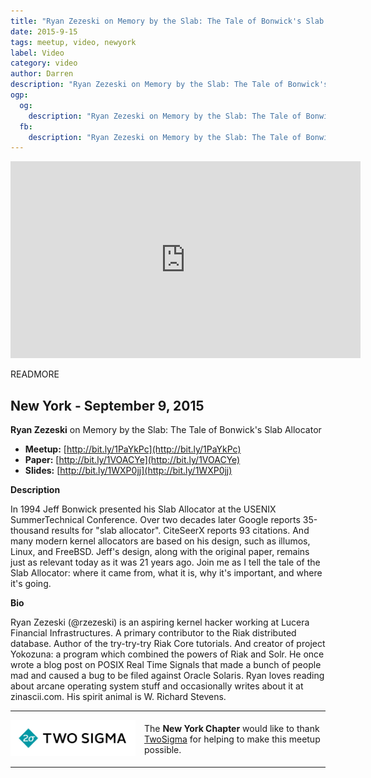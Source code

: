 ```yaml
---
title: "Ryan Zezeski on Memory by the Slab: The Tale of Bonwick's Slab Allocator"
date: 2015-9-15
tags: meetup, video, newyork
label: Video
category: video
author: Darren
description: "Ryan Zezeski on Memory by the Slab: The Tale of Bonwick's Slab Allocator"
ogp:
  og:
    description: "Ryan Zezeski on Memory by the Slab: The Tale of Bonwick's Slab Allocator"
  fb:
    description: "Ryan Zezeski on Memory by the Slab: The Tale of Bonwick's Slab Allocator"
---
```


<iframe class="video" width="560" height="315" src="https://www.youtube.com/embed/UQVd9mZr-jI" frameborder="0" allowfullscreen></iframe>

READMORE

## New York - September 9, 2015

**Ryan Zezeski** on Memory by the Slab: The Tale of Bonwick's Slab Allocator

* **Meetup:** [http://bit.ly/1PaYkPc](http://bit.ly/1PaYkPc)
* **Paper:** [http://bit.ly/1VOACYe](http://bit.ly/1VOACYe)
* **Slides:** [http://bit.ly/1WXP0jj](http://bit.ly/1WXP0jj)

**Description**

In 1994 Jeff Bonwick presented his Slab Allocator at the USENIX SummerTechnical Conference. Over two decades later Google reports 35-thousand results for "slab allocator". CiteSeerX reports 93 citations. And many modern kernel allocators are based on his design, such as illumos, Linux, and FreeBSD. Jeff's design, along with the original paper, remains just as relevant today as it was 21 years ago. Join me as I tell the tale of the Slab Allocator: where it came from, what it is, why it's important, and where it's going.

**Bio**

Ryan Zezeski (@rzezeski) is an aspiring kernel hacker working at Lucera Financial Infrastructures. A primary contributor to the Riak distributed database. Author of the try-try-try Riak Core tutorials. And creator of project Yokozuna: a program which combined the powers of Riak and Solr. He once wrote a blog post on POSIX Real Time Signals that made a bunch of people mad and caused a bug to be filed against Oracle Solaris. Ryan loves reading about arcane operating system stuff and occasionally writes about it at zinascii.com. His spirit animal is W. Richard Stevens.

---

<p style="display: flex; flex-direction: row; justify-content: center; align-items: center;">
<a href="https://www.twosigma.com/"><img src="/images/TwoSigma_RGB.jpg" alt="TwoSigma" title="TwoSigma - Platinum Sponsor of Papers We Love NYC" style="width: 200px; margin: 0 1em 0 0;"></a> <span style="flex: 1;">The <strong>New York Chapter</strong> would like to thank <a href="http://www.twosigma.com">TwoSigma</a> for helping to make this meetup possible.</span>
</p>

---
